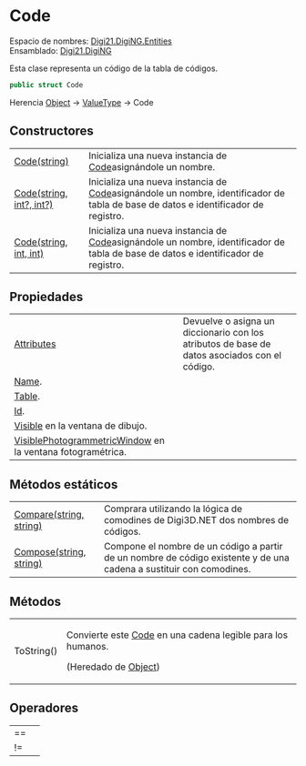 # Code

Espacio de nombres: [Digi21.DigiNG.Entities](/digi3d-net/programacion/.net/referencia/digi21.diging/digi21.diging.entities/)\
Ensamblado: [Digi21.DigiNG](/digi3d-net/programacion/.net/referencia/digi21.diging.plugin/digi21.diging/)

Esta clase representa un código de la tabla de códigos.

```csharp
public struct Code
```

Herencia [Object](https://docs.microsoft.com/en-us/dotnet/api/system.object?view=net-5.0) → [ValueType](https://docs.microsoft.com/en-us/dotnet/api/system.valuetype?view=net-5.0) → Code

## Constructores

|                                                                  |                                                                                                                                          |
| ---------------------------------------------------------------- | ---------------------------------------------------------------------------------------------------------------------------------------- |
| [Code(string)](constructores.md#code-string)                     | Inicializa una nueva instancia de [Code](./)asignándole un nombre.                                                                      |
| [Code(string, int?, int?)](constructores.md#code-string-int-int) | Inicializa una nueva instancia de [Code](./)asignándole un nombre, identificador de tabla de base de datos e identificador de registro. |
| [Code(string, int, int)](constructores.md#code-string-int-int-1) | Inicializa una nueva instancia de [Code](./)asignándole un nombre, identificador de tabla de base de datos e identificador de registro. |

## Propiedades

|                                                                             |                                                                                                                                 |
| --------------------------------------------------------------------------- | ------------------------------------------------------------------------------------------------------------------------------- |
| [Attributes](/digi3d-net/programacion/.net/referencia/digi21.diging/digi21.diging.entities/clases/entity/propiedades/attributes_entity.md)                                     | Devuelve o asigna un diccionario con los atributos de base de datos asociados con el código.                                    |
| [Name](/digi3d-net/programacion/.net/referencia/digi21.diging/digi21.diging.entities/clases/code/propiedades/name.md).                                                                                              |
| [Table](/digi3d-net/programacion/.net/referencia/digi21.diging/digi21.diging.entities/clases/code/propiedades/table.md).                                                 |
| [Id](/digi3d-net/programacion/.net/referencia/digi21.diging/digi21.diging.entities/clases/code/propiedades/id.md). |
| [Visible](/digi3d-net/programacion/.net/referencia/digi21.diging/digi21.diging.io/interfaces/ireadonlydrawingfile/propiedades/visible.md) en la ventana de dibujo.                                          |
| [VisiblePhotogrammetricWindow](/digi3d-net/programacion/.net/referencia/digi21.diging/digi21.diging.entities/clases/code/propiedades/visiblephotogrammetricwindow.md) en la ventana fotogramétrica.                                     |

## Métodos estáticos

|                                                         |                                                                                                                     |
| ------------------------------------------------------- | ------------------------------------------------------------------------------------------------------------------- |
| [Compare(string, string)](metodos-estaticos/compare.md) | Comprara utilizando la lógica de comodines de Digi3D.NET dos nombres de códigos.                                    |
| [Compose(string, string)](metodos-estaticos/compose.md) | Compone el nombre de un código a partir de un nombre de código existente y de una cadena a sustituir con comodines. |

## Métodos

|            |                                                                                                                                                                                                     |
| ---------- | --------------------------------------------------------------------------------------------------------------------------------------------------------------------------------------------------- |
| ToString() | <p>Convierte este <a href="./">Code</a> en una cadena legible para los humanos.</p><p>(Heredado de <a href="https://docs.microsoft.com/en-us/dotnet/api/system.object?view=net-5.0">Object</a>)</p> |

## Operadores

|    |   |
| -- | - |
| == |   |
| != |   |
